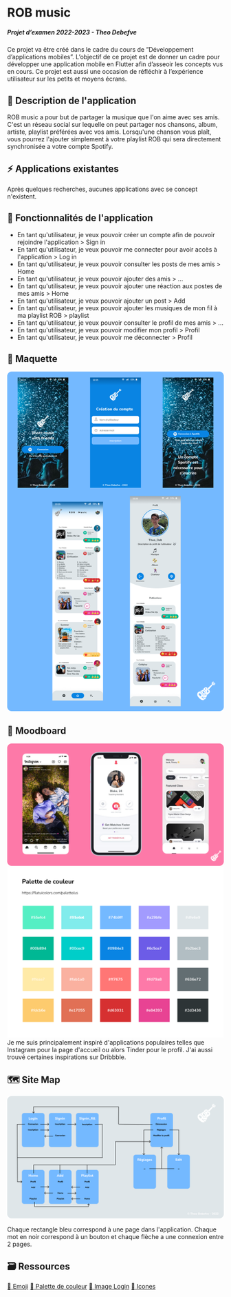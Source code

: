 # ROB music
##### Projet d’examen 2022-2023 - Theo Debefve
Ce projet va être créé dans le cadre du cours de ”Développement d’applications mobiles”.
L’objectif de ce projet est de donner un cadre pour développer une application mobile en Flutter afin d’asseoir les concepts vus en cours. Ce projet est aussi une occasion de réfléchir à l’expérience utilisateur sur les petits et moyens écrans.

## :iphone: Description de l'application
ROB music a pour but de partager la musique que l'on aime avec ses amis. C'est un réseau social sur lequelle on peut partager nos chansons, album, artiste, playlist préférées avec vos amis. Lorsqu'une chanson vous plaît, vous pourrez l'ajouter simplement à votre playlist ROB qui sera directement synchronisée a votre compte Spotify.

## :zap: Applications existantes
Après quelques recherches, aucunes applications avec se concept n'existent. 

## :dizzy: Fonctionnalités de l'application
* En tant qu'utilisateur, je veux pouvoir créer un compte afin de pouvoir rejoindre l'application > Sign in
* En tant qu'utilisateur, je veux pouvoir me connecter pour avoir accès  à l'application > Log in
* En tant qu'utilisateur, je veux pouvoir consulter les posts de mes amis > Home
* En tant qu'utilisateur, je veux pouvoir ajouter des amis > ...
* En tant qu'utilisateur, je veux pouvoir ajouter une réaction aux postes de mes amis > Home
* En tant qu'utilisateur, je veux pouvoir ajouter un post > Add
* En tant qu'utilisateur, je veux pouvoir ajouter les musiques de mon fil à ma playlist ROB > playlist
* En tant qu'utilisateur, je veux pouvoir consulter le profil de mes amis > ...
* En tant qu'utilisateur, je veux pouvoir modifier mon profil > Profil
* En tant qu'utilisateur, je veux pouvoir me déconnecter > Profil


## :lipstick: Maquette
![maquette](./documentation/images/mock.png)

## :art: Moodboard
![palette de couleur](./documentation/images/moodboard.png)
![palette de couleur](./documentation/images/color.png)
Je me suis principalement inspiré d'applications populaires telles que Instagram pour la page d'accueil ou alors Tinder pour le profil. J'ai aussi trouvé certaines inspirations sur Dribbble.

## :world_map: Site Map
![site map](./documentation/images/sitemap.png)

Chaque rectangle bleu correspond à une page dans l'application. Chaque mot en noir correspond à un bouton et chaque flèche a une connexion entre 2 pages.

## :card_file_box: Ressources

[:see_no_evil: Emoji](https://www.figma.com/community/file/937774188065101204)
[:art: Palette de couleur](https://flatuicolors.com/palette/us)
[:camera_flash: Image Login](https://unsplash.com/photos/tIr-PWgSYB4)
[:bookmark: Icones](https://www.figma.com/community/file/937774188065101204)